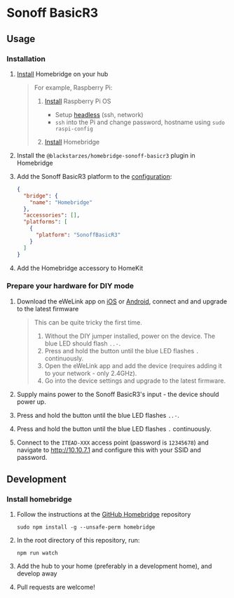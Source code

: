 # Sonoff BasicR3

## Usage

### Installation

1.  [Install][GitHub Homebridge] Homebridge on your hub

    > For example, Raspberry Pi:
    >
    > 1.  [Install][Raspberry Pi OS] Raspberry Pi OS
    >     
    >     * Setup [headless][Raspberry Pi Headless] (ssh, network)
    >     * `ssh` into the Pi and change password, hostname using `sudo raspi-config`
    >
    > 1.  [Install][Homebridge Raspbian] Homebridge

1.  Install the `@blackstarzes/homebridge-sonoff-basicr3` plugin in Homebridge

1.  Add the Sonoff BasicR3 platform to the [configuration][Homebrige Configuration]:

    ```json
    {
      "bridge": {
        "name": "Homebridge"
      },
      "accessories": [],
      "platforms": [
        {
          "platform": "SonoffBasicR3"
        }
      ]
    }
    ```

1.  Add the Homebridge accessory to HomeKit

### Prepare your hardware for DIY mode

1.  Download the eWeLink app on [iOS][eWeLink iOS] or [Android][eWeLink Android], connect and and upgrade to the latest firmware

    > This can be quite tricky the first time.
    >
    > 1.  Without the DIY jumper installed, power on the device. The blue LED should flash `..-`.
    > 1.  Press and hold the button until the blue LED flashes `.` continuously.
    > 1.  Open the eWeLink app and add the device (requires adding it to your network - only 2.4GHz).
    > 1.  Go into the device settings and upgrade to the latest firmware.

1.  Supply mains power to the Sonoff BasicR3's input - the device should power up.

1.  Press and hold the button until the blue LED flashes `..-`.

1.  Press and hold the button until the blue LED flashes `.` continuously.

1.  Connect to the `ITEAD-XXX` access point (password is `12345678`) and navigate to http://10.10.7.1 and configure this with your SSID and password.

## Development

### Install homebridge

1.  Follow the instructions at the [GitHub Homebridge] repository

    ```shell
    sudo npm install -g --unsafe-perm homebridge
    ```

1.  In the root directory of this repository, run:

    ```shell
    npm run watch
    ```

1.  Add the hub to your home (preferably in a development home), and develop away

1.  Pull requests are welcome!

[GitHub Homebridge]: https://github.com/homebridge/homebridge
[Raspberry Pi OS]: https://www.raspberrypi.org/downloads/raspberry-pi-os/
[Raspberry Pi Headless]: https://www.raspberrypi.org/documentation/configuration/wireless/headless.md
[Homebridge Raspbian]: https://github.com/homebridge/homebridge/wiki/Install-Homebridge-on-Raspbian
[Homebrige Configuration]: https://github.com/homebridge/homebridge/wiki/Homebridge-Config-JSON-Explained
[eWeLink iOS]: https://itunes.apple.com/us/app/ewelink-smart-home-control/id1035163158?mt=8
[eWeLink Android]: https://play.google.com/store/apps/details?id=com.coolkit&hl=en
